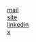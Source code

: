 [mail](mailto:arnav@surve.dev)  
[site](https://surve.dev)  
[linkedin](https://www.linkedin.com/in/arnavsurve/)  
[x](https://x.com/1arnavsurve)  

<!-- [![Stats](https://github-readme-stats.vercel.app/api?username=arnavsurve&show_icons=true&theme=dark)](https://github.com/anuraghazra/github-readme-stats) -->
